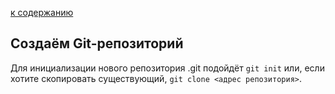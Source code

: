 [к содержанию](./readme.md)
 
## Создаём Git-репозиторий
 
 

 Для инициализации нового репозитория .git подойдёт ``git init`` или, если хотите скопировать существующий, ``git clone <адрес репозитория>``.